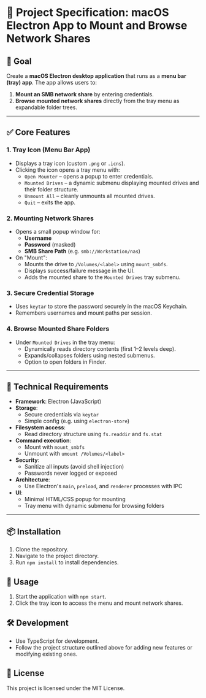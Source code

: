 # 📄 Project Specification: macOS Electron App to Mount and Browse Network Shares

## 🧠 Goal

Create a **macOS Electron desktop application** that runs as a **menu bar (tray) app**. The app allows users to:

1. **Mount an SMB network share** by entering credentials.
2. **Browse mounted network shares** directly from the tray menu as expandable folder trees.

---

## ✅ Core Features

### 1. Tray Icon (Menu Bar App)
- Displays a tray icon (custom `.png` or `.icns`).
- Clicking the icon opens a tray menu with:
  - `Open Mounter` – opens a popup to enter credentials.
  - `Mounted Drives` – a dynamic submenu displaying mounted drives and their folder structure.
  - `Unmount All` – cleanly unmounts all mounted drives.
  - `Quit` – exits the app.

### 2. Mounting Network Shares
- Opens a small popup window for:
  - **Username**
  - **Password** (masked)
  - **SMB Share Path** (e.g. `smb://Workstation/nas`)
- On "Mount":
  - Mounts the drive to `/Volumes/<label>` using `mount_smbfs`.
  - Displays success/failure message in the UI.
  - Adds the mounted share to the `Mounted Drives` tray submenu.

### 3. Secure Credential Storage
- Uses `keytar` to store the password securely in the macOS Keychain.
- Remembers usernames and mount paths per session.

### 4. Browse Mounted Share Folders
- Under `Mounted Drives` in the tray menu:
  - Dynamically reads directory contents (first 1–2 levels deep).
  - Expands/collapses folders using nested submenus.
  - Option to open folders in Finder.

---

## 🧰 Technical Requirements

- **Framework**: Electron (JavaScript)
- **Storage**:
  - Secure credentials via `keytar`
  - Simple config (e.g. using `electron-store`)
- **Filesystem access**:
  - Read directory structure using `fs.readdir` and `fs.stat`
- **Command execution**:
  - Mount with `mount_smbfs`
  - Unmount with `umount /Volumes/<label>`
- **Security**:
  - Sanitize all inputs (avoid shell injection)
  - Passwords never logged or exposed
- **Architecture**:
  - Use Electron's `main`, `preload`, and `renderer` processes with IPC
- **UI**:
  - Minimal HTML/CSS popup for mounting
  - Tray menu with dynamic submenu for browsing folders

---

## 📦 Installation

1. Clone the repository.
2. Navigate to the project directory.
3. Run `npm install` to install dependencies.

## 🚀 Usage

1. Start the application with `npm start`.
2. Click the tray icon to access the menu and mount network shares.

## 🛠️ Development

- Use TypeScript for development.
- Follow the project structure outlined above for adding new features or modifying existing ones.

## 📄 License

This project is licensed under the MIT License.